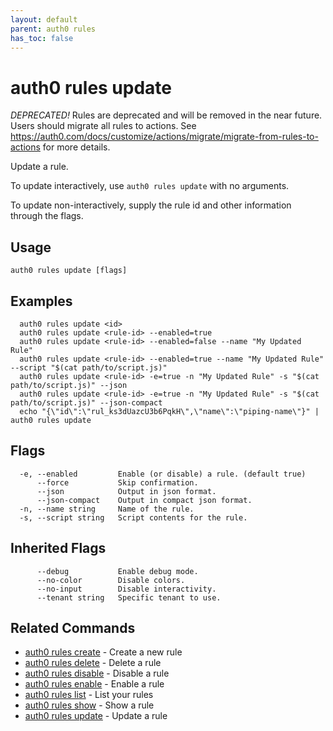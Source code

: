```yaml
---
layout: default
parent: auth0 rules
has_toc: false
---
```

# auth0 rules update

*DEPRECATED!* Rules are deprecated and will be removed in the near future. Users should migrate all rules to actions. See https://auth0.com/docs/customize/actions/migrate/migrate-from-rules-to-actions for more details.

Update a rule.

To update interactively, use `auth0 rules update` with no arguments.

To update non-interactively, supply the rule id and other information through the flags.

## Usage
```
auth0 rules update [flags]
```

## Examples

```
  auth0 rules update <id>
  auth0 rules update <rule-id> --enabled=true
  auth0 rules update <rule-id> --enabled=false --name "My Updated Rule"
  auth0 rules update <rule-id> --enabled=true --name "My Updated Rule" --script "$(cat path/to/script.js)"
  auth0 rules update <rule-id> -e=true -n "My Updated Rule" -s "$(cat path/to/script.js)" --json
  auth0 rules update <rule-id> -e=true -n "My Updated Rule" -s "$(cat path/to/script.js)" --json-compact
  echo "{\"id\":\"rul_ks3dUazcU3b6PqkH\",\"name\":\"piping-name\"}" | auth0 rules update
```


## Flags

```
  -e, --enabled         Enable (or disable) a rule. (default true)
      --force           Skip confirmation.
      --json            Output in json format.
      --json-compact    Output in compact json format.
  -n, --name string     Name of the rule.
  -s, --script string   Script contents for the rule.
```


## Inherited Flags

```
      --debug           Enable debug mode.
      --no-color        Disable colors.
      --no-input        Disable interactivity.
      --tenant string   Specific tenant to use.
```


## Related Commands

- [auth0 rules create](auth0_rules_create.md) - Create a new rule
- [auth0 rules delete](auth0_rules_delete.md) - Delete a rule
- [auth0 rules disable](auth0_rules_disable.md) - Disable a rule
- [auth0 rules enable](auth0_rules_enable.md) - Enable a rule
- [auth0 rules list](auth0_rules_list.md) - List your rules
- [auth0 rules show](auth0_rules_show.md) - Show a rule
- [auth0 rules update](auth0_rules_update.md) - Update a rule


